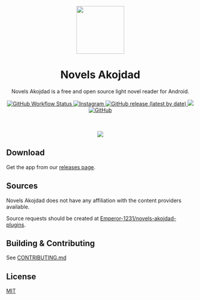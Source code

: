 <p align="center">
  <img src="./.github/readme-images/icon_alt.png" align="center" width="128" />
<p>
<h1 align="center">
  Novels Akojdad
</h1>
<p align="center">
  Novels Akojdad is a free and open source light novel reader for Android.
</p>
<div align="center">
  <a href="https://github.com/Emperor-1231/Novels-Akojdad/actions/workflows/build.yml">
    <img alt="GitHub Workflow Status" src="https://img.shields.io/github/actions/workflow/status/Emperor-1231/Novels-Akojdad/build.yml?branch=main">
  </a>
  <a href="https://www.instagram.com/emperor_._1?igsh=enM4aG55Nmwwdmx2">
    <img alt="Instagram" src="https://img.shields.io/badge/Instagram-E4405F?style=for-the-badge&logo=instagram&logoColor=white">
  </a>
  <a href="https://github.com/Emperor-1231/Novels-Akojdad/releases/latest">
    <img alt="GitHub release (latest by date)" src="https://img.shields.io/github/v/release/Emperor-1231/Novels-Akojdad">
  </a>
  <a title="Crowdin" target="_blank" href="https://crowdin.com/project/novels-akojdad"><img src="https://badges.crowdin.net/novels-akojdad/localized.svg"></a>
  <a href="https://github.com/Emperor-1231/Novels-Akojdad/blob/main/LICENSE">
    <img alt="GitHub" src="https://img.shields.io/github/license/Emperor-1231/Novels-Akojdad">
  </a>
</div>

<br>
<br>

<p align="center">
  <img src="./.github/readme-images/screenshots.png" align="center" />
</p>

## Download

Get the app from our [releases page](https://github.com/Emperor-1231/Novels-Akojdad/releases).

## Sources

Novels Akojdad does not have any affiliation with the content providers available.

Source requests should be created at [Emperor-1231/novels-akojdad-plugins](https://github.com/Emperor-1231/novels-akojdad-plugins).

## Building & Contributing

See [CONTRIBUTING.md](./CONTRIBUTING.md)

## License

[MIT](https://github.com/Emperor-1231/Novels-Akojdad/blob/main/LICENSE)